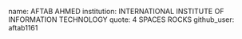 name: AFTAB AHMED
institution: INTERNATIONAL INSTITUTE OF INFORMATION TECHNOLOGY
quote: 4 SPACES ROCKS
github_user: aftab1161